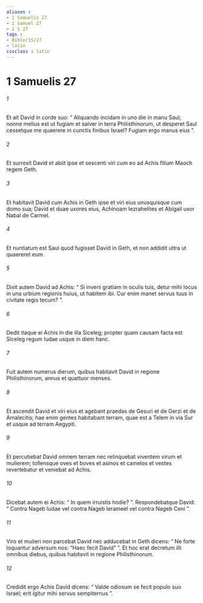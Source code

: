 ```yaml
---
aliases : 
- 1 Samuelis 27
- 1 Samuel 27
- 1 S 27
tags : 
- Bible/1S/27
- latin
cssclass : latin
---
```


# 1 Samuelis 27

###### 1
Et ait David in corde suo: “ Aliquando incidam in uno die in manu Saul; nonne melius est ut fugiam et salver in terra Philisthinorum, ut desperet Saul cessetque me quaerere in cunctis finibus Israel? Fugiam ergo manus eius ”. 
###### 2
Et surrexit David et abiit ipse et sescenti viri cum eo ad Achis filium Maoch regem Geth. 
###### 3
Et habitavit David cum Achis in Geth ipse et viri eius unusquisque cum domo sua; David et duae uxores eius, Achinoam Iezrahelites et Abigail uxor Nabal de Carmel. 
###### 4
Et nuntiatum est Saul quod fugisset David in Geth, et non addidit ultra ut quaereret eum.
###### 5
Dixit autem David ad Achis: “ Si inveni gratiam in oculis tuis, detur mihi locus in una urbium regionis huius, ut habitem ibi. Cur enim manet servus tuus in civitate regis tecum? ”. 
###### 6
Dedit itaque ei Achis in die illa Siceleg; propter quam causam facta est Siceleg regum Iudae usque in diem hanc. 
###### 7
Fuit autem numerus dierum, quibus habitavit David in regione Philisthinorum, annus et quattuor menses.
###### 8
Et ascendit David et viri eius et agebant praedas de Gesuri et de Gerzi et de Amalecitis; hae enim gentes habitabant terram, quae est a Telem in via Sur et usque ad terram Aegypti. 
###### 9
Et percutiebat David omnem terram nec relinquebat viventem virum et mulierem; tollensque oves et boves et asinos et camelos et vestes revertebatur et veniebat ad Achis. 
###### 10
Dicebat autem ei Achis: “ In quem irruistis hodie? ”. Respondebatque David: “ Contra Nageb Iudae vel contra Nageb Ierameel vel contra Nageb Ceni ”. 
###### 11
Viro et mulieri non parcebat David nec adducebat in Geth dicens: “ Ne forte loquantur adversum nos: “Haec fecit David” ”. Et hoc erat decretum illi omnibus diebus, quibus habitavit in regione Philisthinorum. 
###### 12
Credidit ergo Achis David dicens: “ Valde odiosum se fecit populo suo Israel; erit igitur mihi servus sempiternus ”. 
